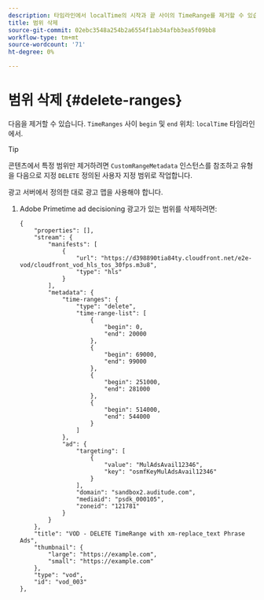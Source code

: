 ```yaml
---
description: 타임라인에서 localTime의 시작과 끝 사이의 TimeRange를 제거할 수 있습니다.
title: 범위 삭제
source-git-commit: 02ebc3548a254b2a6554f1ab34afbb3ea5f09bb8
workflow-type: tm+mt
source-wordcount: '71'
ht-degree: 0%

---
```


# 범위 삭제 {#delete-ranges}

다음을 제거할 수 있습니다. `TimeRanges` 사이 `begin` 및 `end` 위치: `localTime` 타임라인에서.

>[!TIP]
>
>콘텐츠에서 특정 범위만 제거하려면 `CustomRangeMetadata` 인스턴스를 참조하고 유형을 다음으로 지정 `DELETE` 정의된 사용자 지정 범위로 작업합니다.

광고 서버에서 정의한 대로 광고 맵을 사용해야 합니다.

1. Adobe Primetime ad decisioning 광고가 있는 범위를 삭제하려면:

   ```
   {   
       "properties": [],
       "stream": {
           "manifests": [
               {
                   "url": "https://d398890tia84ty.cloudfront.net/e2e-vod/cloudfront_vod_hls_tos_30fps.m3u8",
                   "type": "hls"
               }
           ],
           "metadata": {
               "time-ranges": {
                   "type": "delete",
                   "time-range-list": [
                       {
                           "begin": 0,
                           "end": 20000
                       },
                       {
                           "begin": 69000,
                           "end": 99000
                       },
                       {
                           "begin": 251000,
                           "end": 281000
                       },
                       {
                           "begin": 514000,
                           "end": 544000
                       }
                   ]
               },
               "ad": {
                   "targeting": [
                       {
                           "value": "MulAdsAvail12346",
                           "key": "osmfKeyMulAdsAvail12346"
                       }
                   ],
                   "domain": "sandbox2.auditude.com",
                   "mediaid": "psdk_000105",
                   "zoneid": "121781"
               }     
           }
       },   
       "title": "VOD - DELETE TimeRange with xm-replace_text Phrase Ads",
       "thumbnail": {
           "large": "https://example.com",
           "small": "https://example.com"
       },
       "type": "vod",
       "id": "vod_003"
   },
   ```
